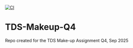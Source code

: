 [![CI](https://github.com/no-holding-back/TDS-Makeup-Q4/actions/workflows/ci.yml/badge.svg)](https://github.com/no-holding-back/TDS-Makeup-Q4/actions/workflows/ci.yml)
# TDS-Makeup-Q4
Repo created for the TDS Make-up Assignment Q4, Sep 2025 
